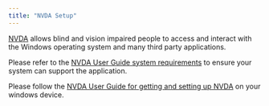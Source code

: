 ```yaml
---
title: "NVDA Setup"
---
```


[NVDA](https://github.com/nvaccess/nvda) allows blind and vision impaired people to access and interact with the Windows operating system and many third party applications.

Please refer to the [NVDA User Guide system requirements](https://www.nvaccess.org/files/nvda/documentation/userGuide.html?#SystemRequirements) to ensure your system can support the application.

Please follow the [NVDA User Guide for getting and setting up NVDA](https://www.nvaccess.org/files/nvda/documentation/userGuide.html?#GettingAndSettingUpNVDA) on your windows device.
